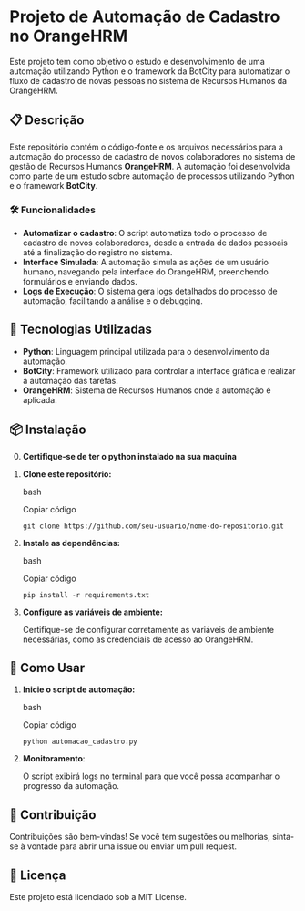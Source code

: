 # Projeto de Automação de Cadastro no OrangeHRM

Este projeto tem como objetivo o estudo e desenvolvimento de uma automação utilizando Python e o framework da BotCity para automatizar o fluxo de cadastro de novas pessoas no sistema de Recursos Humanos da OrangeHRM.

## 📋 Descrição

Este repositório contém o código-fonte e os arquivos necessários para a automação do processo de cadastro de novos colaboradores no sistema de gestão de Recursos Humanos **OrangeHRM**. A automação foi desenvolvida como parte de um estudo sobre automação de processos utilizando Python e o framework **BotCity**.

### 🛠 Funcionalidades

-   **Automatizar o cadastro**: O script automatiza todo o processo de cadastro de novos colaboradores, desde a entrada de dados pessoais até a finalização do registro no sistema.
-   **Interface Simulada**: A automação simula as ações de um usuário humano, navegando pela interface do OrangeHRM, preenchendo formulários e enviando dados.
-   **Logs de Execução**: O sistema gera logs detalhados do processo de automação, facilitando a análise e o debugging.

## 🚀 Tecnologias Utilizadas

-   **Python**: Linguagem principal utilizada para o desenvolvimento da automação.
-   **BotCity**: Framework utilizado para controlar a interface gráfica e realizar a automação das tarefas.
-   **OrangeHRM**: Sistema de Recursos Humanos onde a automação é aplicada.

## 📦 Instalação

0. **Certifique-se de ter o python instalado na sua maquina**

1.  **Clone este repositório:**
    
    bash
    
    Copiar código
    
    `git clone https://github.com/seu-usuario/nome-do-repositorio.git`   

2.  **Instale as dependências:**
    
    bash
    
    Copiar código
    
    `pip install -r requirements.txt` 
    
3.  **Configure as variáveis de ambiente:**
    
    Certifique-se de configurar corretamente as variáveis de ambiente necessárias, como as credenciais de acesso ao OrangeHRM.
    

## 📄 Como Usar

1.  **Inicie o script de automação:**
    
    bash
    
    Copiar código
    
    `python automacao_cadastro.py` 
    
2.  **Monitoramento**:
    
    O script exibirá logs no terminal para que você possa acompanhar o progresso da automação.
    

## 🤝 Contribuição

Contribuições são bem-vindas! Se você tem sugestões ou melhorias, sinta-se à vontade para abrir uma issue ou enviar um pull request.

## 📄 Licença

Este projeto está licenciado sob a MIT License.
